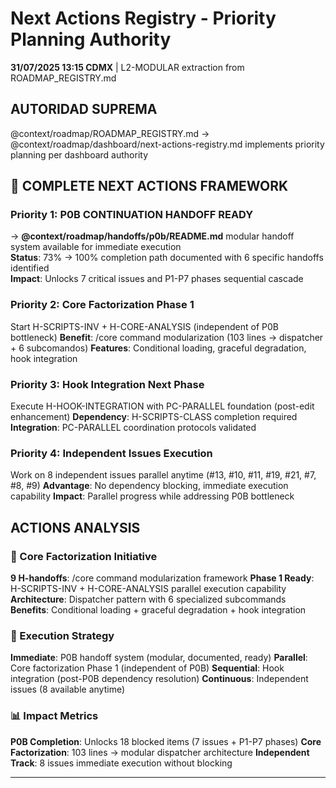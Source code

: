 # Next Actions Registry - Priority Planning Authority

**31/07/2025 13:15 CDMX** | L2-MODULAR extraction from ROADMAP_REGISTRY.md

## AUTORIDAD SUPREMA
@context/roadmap/ROADMAP_REGISTRY.md → @context/roadmap/dashboard/next-actions-registry.md implements priority planning per dashboard authority

## 🎯 COMPLETE NEXT ACTIONS FRAMEWORK

### Priority 1: P0B CONTINUATION HANDOFF READY
→ **@context/roadmap/handoffs/p0b/README.md** modular handoff system available for immediate execution  
**Status**: 73% → 100% completion path documented with 6 specific handoffs identified  
**Impact**: Unlocks 7 critical issues and P1-P7 phases sequential cascade

### Priority 2: Core Factorization Phase 1  
Start H-SCRIPTS-INV + H-CORE-ANALYSIS (independent of P0B bottleneck)
**Benefit**: /core command modularization (103 lines → dispatcher + 6 subcomandos)
**Features**: Conditional loading, graceful degradation, hook integration

### Priority 3: Hook Integration Next Phase  
Execute H-HOOK-INTEGRATION with PC-PARALLEL foundation (post-edit enhancement)
**Dependency**: H-SCRIPTS-CLASS completion required
**Integration**: PC-PARALLEL coordination protocols validated

### Priority 4: Independent Issues Execution
Work on 8 independent issues parallel anytime (#13, #10, #11, #19, #21, #7, #8, #9)
**Advantage**: No dependency blocking, immediate execution capability
**Impact**: Parallel progress while addressing P0B bottleneck

## ACTIONS ANALYSIS

### 🔧 Core Factorization Initiative
**9 H-handoffs**: /core command modularization framework
**Phase 1 Ready**: H-SCRIPTS-INV + H-CORE-ANALYSIS parallel execution capability
**Architecture**: Dispatcher pattern with 6 specialized subcommands
**Benefits**: Conditional loading + graceful degradation + hook integration

### 🚀 Execution Strategy
**Immediate**: P0B handoff system (modular, documented, ready)
**Parallel**: Core factorization Phase 1 (independent of P0B)
**Sequential**: Hook integration (post-P0B dependency resolution)
**Continuous**: Independent issues (8 available anytime)

### 📊 Impact Metrics
**P0B Completion**: Unlocks 18 blocked items (7 issues + P1-P7 phases)
**Core Factorization**: 103 lines → modular dispatcher architecture
**Independent Track**: 8 issues immediate execution without blocking

---

